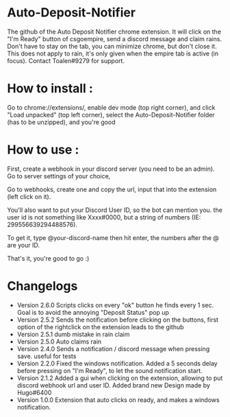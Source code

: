 # Auto-Deposit-Notifier
The github of the Auto Deposit Notifier chrome extension. It will click on the "I'm Ready" button of csgoempire, send a discord message and claim rains. Don't have to stay on the tab, you can minimize chrome, but don't close it. This does not apply to rain, it's only given when the empire tab is active (in focus).
Contact Toalen#9279 for support.

# How to install :
Go to chrome://extensions/, enable dev mode (top right corner), and click "Load unpacked" (top left corner), select the Auto-Deposit-Notifier folder (has to be unzipped), and you're good

# How to use :
First, create a webhook in your discord server (you need to be an admin). Go to server settings of your choice,

Go to webhooks, create one and copy the url, input that into the extension (left click on it).

You'll also want to put your Discord User ID, so the bot can mention you. the user id is not something like Xxxx#0000, but a string of numbers (IE: 299556639294488576).

To get it, type \@your-discord-name then hit enter, the numbers after the @ are your ID.

That's it, you're good to go :)

# Changelogs
- Version 2.6.0
  Scripts clicks on every "ok" button he finds every 1 sec. Goal is to avoid the annoying "Deposit Status" pop up
- Version 2.5.2
  Sends the notification before clicking on the buttons, first option of the rightclick on the extension leads to the github
- Version 2.5.1
  dumb mistake in rain claim
- Version 2.5.0
  Auto claims rain
- Version 2.4.0
  Sends a notification / discord message when pressing save. useful for tests
- Version 2.2.0
  Fixed the windows notification.
  Added a 5 seconds delay before pressing on "I'm Ready", to let the sound notification start.
- Version 2.1.2
  Added a gui when clicking on the extension, allowing to put discord webhook url and user ID.
  Added brand new Design made by Hugo#6400
- Version 1.0.0
  Extension that auto clicks on ready, and makes a windows notification.
